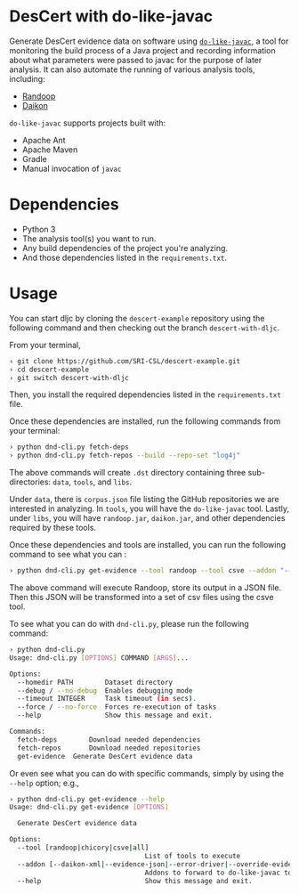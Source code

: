# DesCert with do-like-javac

Generate DesCert evidence data on software using [`do-like-javac`](https://github.com/SRI-CSL/do-like-javac), a tool for monitoring the build process of a Java project and recording information about what parameters were passed to javac for the purpose of later analysis. It can also automate the running of various analysis tools, including:

* [Randoop](https://randoop.github.io/randoop/)
* [Daikon](https://plse.cs.washington.edu/daikon/)

`do-like-javac` supports projects built with:

* Apache Ant
* Apache Maven
* Gradle
* Manual invocation of `javac`

Dependencies
============

* Python 3
* The analysis tool(s) you want to run.
* Any build dependencies of the project you're analyzing.
* And those dependencies listed in the `requirements.txt`.


Usage
============

You can start dljc by cloning the `descert-example` repository using
the following command and then checking out the branch `descert-with-dljc`.

From your terminal,

```sh
› git clone https://github.com/SRI-CSL/descert-example.git
› cd descert-example
› git switch descert-with-dljc
```

Then, you install the required dependencies listed in
the `requirements.txt` file.

Once these dependencies are installed, run the following commands
from your terminal:

```sh
› python dnd-cli.py fetch-deps
› python dnd-cli.py fetch-repos --build --repo-set "log4j"  
```

The above commands will create `.dst` directory containing
three sub-directories: `data`, `tools`, and `libs`.

Under `data`, there is `corpus.json` file listing the GitHub repositories
we are interested in analyzing. In `tools`, you will have the `do-like-javac` tool. Lastly, under `libs`, you will have `randoop.jar`, `daikon.jar`,
and other dependencies required by these tools.

Once these dependencies and tools are installed, you can run the following
command to see what you can :

```sh
› python dnd-cli.py get-evidence --tool randoop --tool csve --addon "--evidence-json"
```

The above command will execute Randoop, store its output in a JSON file. Then this JSON
will be transformed into a set of csv files using the csve tool.

To see what you can do with `dnd-cli.py`, please run the following command:

```sh
› python dnd-cli.py
Usage: dnd-cli.py [OPTIONS] COMMAND [ARGS]...

Options:
  --homedir PATH        Dataset directory
  --debug / --no-debug  Enables debugging mode
  --timeout INTEGER     Task timeout (in secs).
  --force / --no-force  Forces re-execution of tasks
  --help                Show this message and exit.

Commands:
  fetch-deps        Download needed dependencies
  fetch-repos       Download needed repositories
  get-evidence  Generate DesCert evidence data
```

Or even see what you can do with specific commands, simply by 
using the `--help` option; e.g.,

```sh
› python dnd-cli.py get-evidence --help
Usage: dnd-cli.py get-evidence [OPTIONS]

  Generate DesCert evidence data

Options:
  --tool [randoop|chicory|csve|all]
                                  List of tools to execute
  --addon [--daikon-xml|--evidence-json|--error-driver|--override-evidence]
                                  Addons to forward to do-like-javac tools
  --help                          Show this message and exit.
```